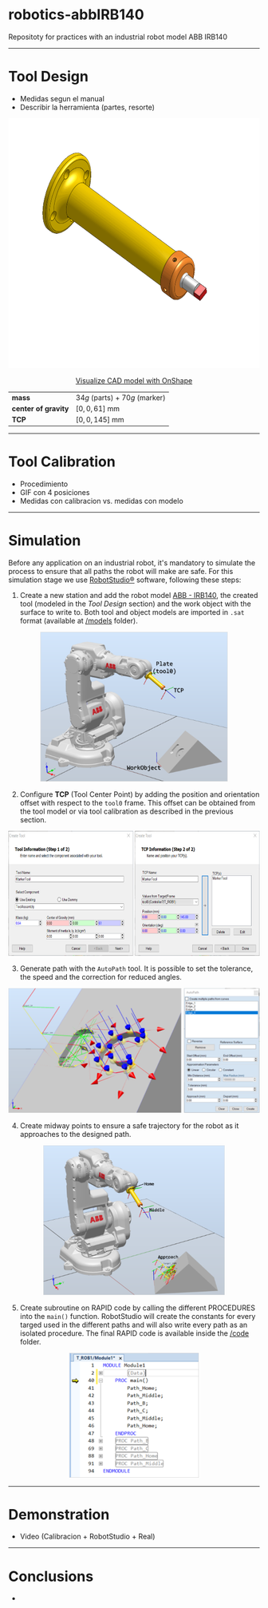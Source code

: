 # robotics-abbIRB140
Repositoty for practices with an industrial robot model ABB IRB140


---
# Tool Design
- Medidas segun el manual
- Describir la herramienta (partes, resorte)

<p align="center">
  <img height=500 src="./assets/assembly.gif" alt="tool assembly" />
</p>
<p align="center">
  <a target="_blank" href="https://cad.onshape.com/documents/02a2a5fe444c220951f7859a/w/4de4b01172907f48fb48adbe/e/481b6444fafd2e1357d20adc">
  Visualize CAD model with OnShape
  </a>
</p>

|   |   |
|---|---|
| __mass__ | $34g$ (parts) + $70g$ (marker) |
| __center of gravity__ | $[0, 0, 61]$ $\text{mm}$ |
| __TCP__ | $[0, 0, 145]$ $\text{mm}$ |


---
# Tool Calibration
- Procedimiento
- GIF con 4 posiciones
- Medidas con calibracion vs. medidas con modelo


---
# Simulation
Before any application on an industrial robot, it's mandatory to simulate the process to ensure that all paths the robot will make are safe. For this simulation stage we use [RobotStudio®](https://new.abb.com/products/robotics/robotstudio) software, following these steps:

1. Create a new station and add the robot model [ABB - IRB140](https://new.abb.com/products/3HAC020536-001/irb-140), the created tool (modeled in the _Tool Design_ section) and the work object with the surface to write to. Both tool and object models are imported in `.sat` format (available at [/models](./models) folder).
<p align="center"><img height=300 src="./assets/simulation1.png" alt="station with robot, tool and work object" /></p>

2. Configure <b>TCP</b> (Tool Center Point) by adding the position and orientation offset with respect to the `tool0` frame. This offset can be obtained from the tool model or via tool calibration as described in the previous section.
<p align="center"><img height=250 src="./assets/simulation2.png" alt="tool creation configuration" /></p>

3. Generate path with the `AutoPath` tool. It is possible to set the tolerance, the speed and the correction for reduced angles.
<p align="center"><img height=250 src="./assets/simulation3.png" alt="station with robot, tool and work object" /></p>

4. Create midway points to ensure a safe trajectory for the robot as it approaches to the designed path.
<p align="center"><img height=300 src="./assets/simulation4.png" alt="station with robot, tool and work object" /></p>

5. Create subroutine on RAPID code by calling the different PROCEDURES into the `main()` function. RobotStudio will create the constants for every targed used in the different paths and will also write every path as an isolated procedure. The final RAPID code is available inside the [/code](./code/Module1.mod) folder.
<p align="center"><img height=250 src="./assets/simulation5.png" alt="station with robot, tool and work object" /></p>

---
# Demonstration
- Video (Calibracion + RobotStudio + Real)

---
# Conclusions
- 

